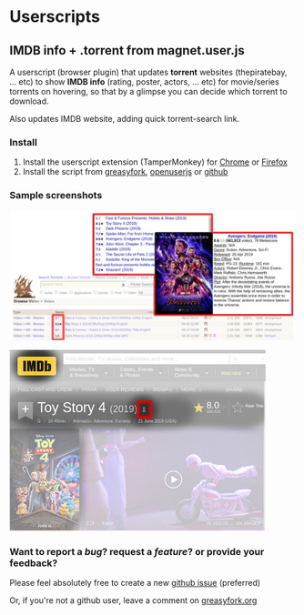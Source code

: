 # Userscripts

## IMDB info + .torrent from magnet.user.js

A userscript (browser plugin) that updates **torrent** websites (thepiratebay, ... etc) to show **IMDB info** (rating, poster, actors, ... etc) for movie/series torrents on hovering, so that by a glimpse you can decide which torrent to download.

Also updates IMDB website, adding quick torrent-search link.

### Install

1. Install the userscript extension (TamperMonkey) for [Chrome](https://chrome.google.com/webstore/detail/tampermonkey/dhdgffkkebhmkfjojejmpbldmpobfkfo) or [Firefox](https://addons.mozilla.org/en-US/firefox/addon/tampermonkey)
2. Install the script from [greasyfork](https://greasyfork.org/en/scripts/16946), [openuserjs](https://openuserjs.org/scripts/hossam6236/IMDB_info_+_.torrent_from_magnet) or [github](https://github.com/hossam-magdy/userscripts/raw/master/IMDB%20info%20%2B%20.torrent%20from%20magnet.user.js)

### Sample screenshots

![ThePirateBay](https://github.com/hossam-magdy/userscripts/raw/master/screenshot-thepiratebay.jpg "thepiratebay")

![IMDB](https://github.com/hossam-magdy/userscripts/raw/master/screenshot-imdb.jpg "imdb")

### Want to report a _bug_? request a _feature_? or provide your feedback?

Please feel absolutely free to create a new [github issue](https://github.com/hossam-magdy/userscripts/issues/new) (preferred)

Or, if you're not a github user, leave a comment on [greasyfork.org](https://greasyfork.org/en/scripts/16946/feedback)
